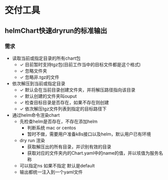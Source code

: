 # 交付工具
## helmChart快速dryrun的标准输出
### 需求
+ 读取当前或指定目录的所有chart包
  - ✓ 目前暂时支持tgz包(目前工作当中的目标文件都是这个格式)
  - ✓ 忽略文件夹
  - ✓ 忽略非.tgz的文件
+ 依次解压到当前或指定目录
  - ✓ 默认会在当前目录创建文件夹，并将解压路径指向该目录
  - ✓ 默认创建的文件夹叫ouput
  - ✓ 检查目标目录是否存在，如果不存在则创建
  - ✓ 依次解压tgz文件列表到指定的目标路径下
+ 通过helm命令渲染chart
  - 先检查helm是否存在，不存在添加helm
    - 判断系统 mac or centos
    - 暂时不做，需要用户准备k8s接口以及helm，默认用户已有环境
  - dry run 渲染
    - 获取解压出的所有目录，并识别有效的目录
    - 获取对应的文件夹内的Chart.yaml中的name的值，并以垓值为服务名称
  - 可以指定ns 如果不指定 默认是default
  - 输出都统一注入到一个yaml文件
